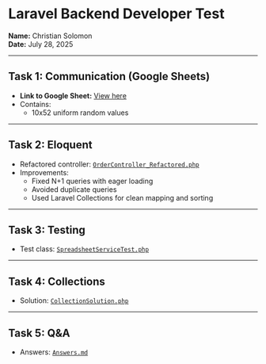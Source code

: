 # Laravel Backend Developer Test
**Name:** Christian Solomon  
**Date:** July 28, 2025  

---

## Task 1: Communication (Google Sheets)
- **Link to Google Sheet:** [View here](https://docs.google.com/spreadsheets/d/1RJnRlGMIjTq3K7DtUK3YOgj96mUb6feqiAE9Vtxcb_E/edit?gid=0#gid=0)
- Contains:
  - 10x52 uniform random values

---

## Task 2: Eloquent
- Refactored controller: [`OrderController_Refactored.php`](./Task2_Eloquent/OrderController_Refactored.php)
- Improvements:
  - Fixed N+1 queries with eager loading
  - Avoided duplicate queries
  - Used Laravel Collections for clean mapping and sorting

---

## Task 3: Testing
- Test class: [`SpreadsheetServiceTest.php`](./Task3_Testing/SpreadsheetServiceTest.php)

---

## Task 4: Collections
- Solution: [`CollectionSolution.php`](./Task4_Collections/CollectionSolution.php)

---

## Task 5: Q&A
- Answers: [`Answers.md`](./Task5_QA/Answers.md)